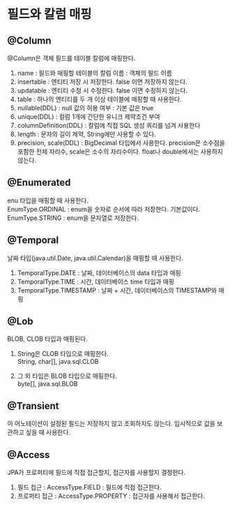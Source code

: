 # 필드와 칼럼 매핑 
## @Column
@Column은 객체 필드를 테이블 칼럼에 매핑한다.   
1. name : 필드와 매핑할 테이블의 칼럼 이름 : 객체의 필드 이름
2. insertable : 엔티티 저장 시 저장한다. false 이면 저장하지 않는다.
3. updatable : 엔티티 수정 시 수정한다. false 이면 수정하지 않는다.
4. table : 하나의 엔티티를 두 개 이상 테이블에 매핑할 때 사용한다.
5. nullable(DDL) : null 값의 허용 여부 : 기본 값은 true
6. unique(DDL) : 컬럼 1개에 간단한 유니크 제약조건 부여
7. columnDefinition(DDL) : 칼럼에 직접 SQL 생성 쿼리를 넘겨 사용한다
8. length : 문자의 길이 제약, String에만 사용할 수 있다.
9. precision, scale(DDL) : BigDecimal 타입에서 사용한다. 
precision은 소수점을 포함한 전체 자리수, scale은 소수의 자리수이다.
float나 double에서는 사용하지 않는다.

## @Enumerated
enu 타입을 매핑할 때 사용한다.   
EnumType.ORDINAL : enum을 숫자로 순서에 따라 저장한다. 기본값이다.   
EnumType.STRING : enum을 문자열로 저장한다.

## @Temporal
날짜 타입(java.util.Date, java.util.Calendar)을 매핑할 때 사용한다.   

1. TemporalType.DATE : 날짜, 데이터베이스의 data 타입과 매핑
2. TemporalType.TIME : 시간, 데이터베이스 time 타입과 매핑
3. TemporalType.TIMESTAMP : 날짜 + 시간, 데이터베이스의 TIMESTAMP와 매핑

## @Lob
BLOB, CLOB 타입과 매핑된다.   
1. String은 CLOB 타입으로 매핑한다.   
String, char[], java.sql.CLOB

2. 그 외 타입은 BLOB 타입으로 매핑한다.   
byte[], java.sql.BLOB   

## @Transient
이 어노테이션이 설정된 필드는 저장하지 않고 조회하지도 않는다.
임시적으로 값을 보관하고 싶을 때 사용한다.

## @Access
JPA가 프로퍼티에 필드에 직접 접근할지, 접근자를 사용할지 결정한다.   
1. 필드 접근 : AccessType.FIELD : 필드에 직접 접근한다.
2. 프로퍼티 접근 : AccessType.PROPERTY : 접근자를 사용해서 접근한다.   

